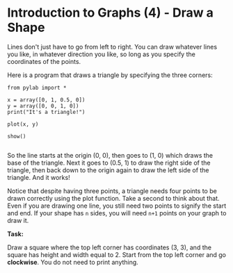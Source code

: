# Introduction to Graphs (4) - Draw a Shape

Lines don't just have to go from left to right. You can draw whatever lines you like, in whatever direction you like, so long as you specify the coordinates of the points. 

Here is a program that draws a triangle by specifying the three corners:

```
from pylab import *

x = array([0, 1, 0.5, 0])
y = array([0, 0, 1, 0])
print("It's a triangle!")

plot(x, y)

show()


```

So the line starts at the origin (0, 0), then goes to (1, 0) which draws the base of the triangle. Next it goes to (0.5, 1) to draw the right side of the triangle, then back down to the origin again to draw the left side of the triangle. And it works! 

Notice that despite having three points, a triangle needs four points to be drawn correctly using the plot function. Take a second to think about that. Even if you are drawing one line, you still need two points to signify the start and end. If your shape has `n` sides, you will need `n+1` points on your graph to draw it. 


**Task:**

Draw a square where the top left corner has coordinates (3, 3), and the square has height and width equal to 2. Start from the top left corner and go **clockwise**. You do not need to print anything.
